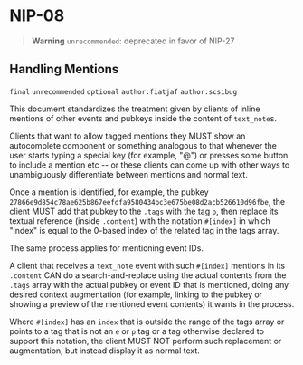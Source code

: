 # NIP-08

> __Warning__  `unrecommended`: deprecated in favor of NIP-27

## Handling Mentions

`final` `unrecommended` `optional` `author:fiatjaf` `author:scsibug`

This document standardizes the treatment given by clients of inline mentions of other events and pubkeys inside the content of `text_note`s.

Clients that want to allow tagged mentions they MUST show an autocomplete component or something analogous to that whenever the user starts typing a special key (for example, "@") or presses some button to include a mention etc -- or these clients can come up with other ways to unambiguously differentiate between mentions and normal text.

Once a mention is identified, for example, the pubkey `27866e9d854c78ae625b867eefdfa9580434bc3e675be08d2acb526610d96fbe`, the client MUST add that pubkey to the `.tags` with the tag `p`, then replace its textual reference (inside `.content`) with the notation `#[index]` in which "index" is equal to the 0-based index of the related tag in the tags array.

The same process applies for mentioning event IDs.

A client that receives a `text_note` event with such `#[index]` mentions in its `.content` CAN do a search-and-replace using the actual contents from the `.tags` array with the actual pubkey or event ID that is mentioned, doing any desired context augmentation (for example, linking to the pubkey or showing a preview of the mentioned event contents) it wants in the process.

Where `#[index]` has an `index` that is outside the range of the tags array or points to a tag that is not an `e` or `p` tag or a tag otherwise declared to support this notation, the client MUST NOT perform such replacement or augmentation, but instead display it as normal text.
